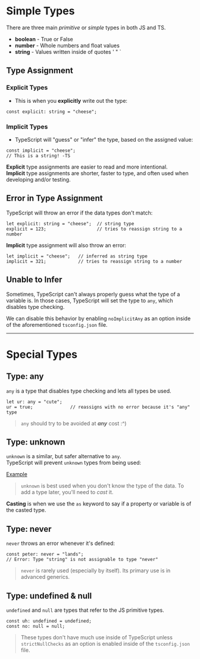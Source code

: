 # Simple Types

There are three main *primitive* or *simple* types in both JS and TS.
- **boolean** - True or False
- **number**  - Whole numbers and float values
- **string** - Values written inside of quotes ' " `

## Type Assignment

### Explicit Types

- This is when you **explicitly** write out the type:

```
const explicit: string = "cheese";
```

### Implicit Types

- TypeScript will "guess" or "infer" the type, based on the assigned value:

```
const implicit = "cheese";
// This is a string! -TS
```

**Explicit** type assignments are easier to read and more intentional.  
**Implicit** type assignments are shorter, faster to type, and often used when developing and/or testing.

## Error in Type Assignment

TypeScript will throw an error if the data types don't match:

```
let explicit: string = "cheese";  // string type
explicit = 123;                   // tries to reassign string to a number
```

**Implicit** type assignment will also throw an error:

```
let implicit = "cheese";   // inferred as string type
implicit = 321;            // tries to reassign string to a number
```

## Unable to Infer

Sometimes, TypeScript can't always properly guess what the type of a variable is. In those cases, TypeScript will set the type to `any`, which disables type checking.

We can disable this behavior by enabling `noImplicitAny` as an option inside of the aforementioned `tsconfig.json` file.

---

# Special Types

## Type: any

`any` is a type that disables type checking and lets all types be used.

```
let ur: any = "cute";
ur = true;              // reassigns with no error because it's "any" type
```

> `any` should try to be avoided at ***any*** cost :^)

## Type: unknown

`unknown` is a similar, but safer alternative to `any`.  
TypeScript will prevent `unknown` types from being used:

[Example](https://www.w3schools.com/typescript/trytypescript.php?filename=demo_special_types_with_unknown)

> `unknown` is best used when you don't know the type of the data. To add a type later, you'll need to *cast* it.

**Casting** is when we use the `as` keyword to say if a property or variable is of the casted type.

## Type: never

`never` throws an error whenever it's defined:

```
const peter: never = "lands";
// Error: Type "string" is not assignable to type "never"
```

> `never` is rarely used (especially by itself). Its primary use is in advanced generics.

## Type: undefined & null

`undefined` and `null` are types that refer to the JS primitive types.

```
const uh: undefined = undefined;
const no: null = null;
```

> These types don't have much use inside of TypeScript unless `strictNullChecks` as an option is enabled inside of the `tsconfig.json` file.